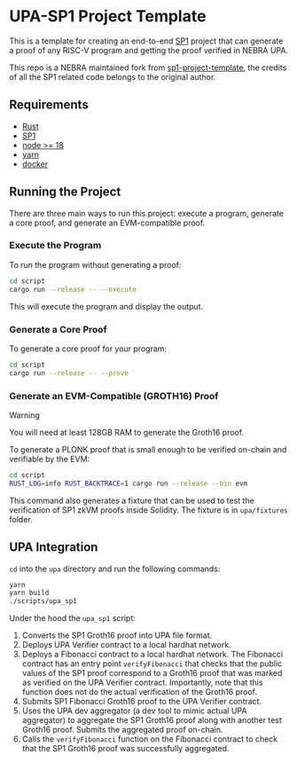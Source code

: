 # UPA-SP1 Project Template

This is a template for creating an end-to-end [SP1](https://github.com/succinctlabs/sp1) project
that can generate a proof of any RISC-V program and getting the proof verified in NEBRA UPA.

This repo is a NEBRA maintained fork from [sp1-project-template](https://github.com/succinctlabs/sp1-project-template), the credits of all the SP1 related code belongs to the original author.

## Requirements

- [Rust](https://rustup.rs/)
- [SP1](https://succinctlabs.github.io/sp1/getting-started/install.html)
- [node >= 18](https://github.com/nvm-sh/nvm)
- [yarn](https://yarnpkg.com/getting-started/install)
- [docker](https://docs.docker.com/get-docker/)

## Running the Project

There are three main ways to run this project: execute a program, generate a core proof, and
generate an EVM-compatible proof.

### Execute the Program

To run the program without generating a proof:

```sh
cd script
cargo run --release -- --execute
```

This will execute the program and display the output.

### Generate a Core Proof

To generate a core proof for your program:

```sh
cd script
cargo run --release -- --prove
```

### Generate an EVM-Compatible (GROTH16) Proof

> [!WARNING]
> You will need at least 128GB RAM to generate the Groth16 proof.

To generate a PLONK proof that is small enough to be verified on-chain and verifiable by the EVM:

```sh
cd script
RUST_LOG=info RUST_BACKTRACE=1 cargo run --release --bin evm
```

This command also generates a fixture that can be used to test the verification of SP1 zkVM proofs
inside Solidity. The fixture is in `upa/fixtures` folder.

## UPA Integration

`cd` into the `upa` directory and run the following commands:

```bash
yarn
yarn build
./scripts/upa_sp1
```

Under the hood the `upa_sp1` script:

1. Converts the SP1 Groth16 proof into UPA file format.
2. Deploys UPA Verifier contract to a local hardhat network.
3. Deploys a Fibonacci contract to a local hardhat network. The Fibonacci contract has an entry point
`verifyFibonacci` that checks that the public values of the SP1 proof correspond to a Groth16 proof that
was marked as verified on the UPA Verifier contract. Importantly, note that this function does not do
the actual verification of the Groth16 proof.
4. Submits SP1 Fibonacci Groth16 proof to the UPA Verifier contract.
5. Uses the UPA dev aggregator (a dev tool to mimic actual UPA aggregator) to aggregate the SP1 Groth16 proof
along with another test Groth16 proof. Submits the aggregated proof on-chain.
6. Calls the `verifyFibonacci` function on the Fibonacci contract to check that the SP1 Groth16 proof was
successfully aggregated.

